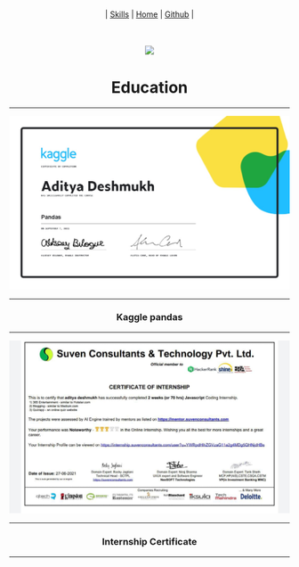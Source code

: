 <br>
<div align="center">

| <a color="green" href="SKILLS.html">Skills</a> | <a href="http://aditya-deshmukh.me/Mark-up-Portfolio/">Home</a> | <a href="GITHUB.html">Github</a> |
  
  <br>
  

</div>

<br>
<div align="center">
  
<img display="flex" src="https://media1.giphy.com/media/gFmkpNCar7TSoauRUs/giphy.gif?cid=ecf05e47w9l6v2g3ha1y5d28iv2fqpgzmfhgs661fqtmm6vt&rid=giphy.gif&ct=s"/>
  <h1>Education</h1>
  <hr>
 </div>

<div align="center">
<img src="https://raw.githubusercontent.com/Aditya664/Mark-up-Portfolio/main/WhatsApp%20Image%202021-09-07%20at%2010.18.18%20AM.jpeg"/>
  <hr>
  <h3>Kaggle pandas </h3>
<hr>

 <img src="https://raw.githubusercontent.com/Aditya664/Mark-up-Portfolio/main/WhatsApp%20Image%202021-09-08%20at%208.07.22%20AM.jpeg"/>
  <hr>
<h3> Internship Certificate </h3>
  <hr>
</div>
